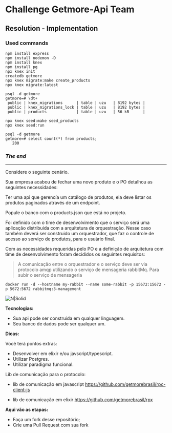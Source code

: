 # Challenge Getmore-Api Team

## Resolution - Implementation

### Used commands

```
npm install express
npm install nodemon -D
npm install knex
npm install pg
npx knex init
createdb getmore
npx knex migrate:make create_products
npx knex migrate:latest

psql -d getmore
getmore=# \dt+
 public | knex_migrations      | table | uzu   | 8192 bytes |
 public | knex_migrations_lock | table | uzu   | 8192 bytes |
 public | products             | table | uzu   | 56 kB      |

npx knex seed:make seed_products
npx knex seed:run

psql -d getmore
getmore=# select count(*) from products;
   200
```

### _The end_

---

Considere o seguinte cenário.

Sua empresa acabou de fechar uma novo produto e o PO detalhou as seguintes necessidades:

Ter uma api que gerencía um catálogo de produtos, ela deve listar os produtos paginados através de um endpoint.

Popule o banco com o products.json que está no projeto.

Foi definido com o time de desenvolvimento que o serviço será uma aplicação distribuida com a arquitetura de orquestração.
Nesse caso também deverá ser construido um orquestrador, que faz o controle de acesso ao serviço de produtos, para o usuário final.

Com as necessidades requeridas pelo PO e a definição de arquitetura com time de desenvolvimento foram decididos os seguintes requisitos:

> A comunicação entre o orquestrador e o serviço deve ser via protocolo amqp
> utilizando o serviço de mensageria rabbitMq.
> Para subir o serviço de mensageria

```
docker run -d --hostname my-rabbit --name some-rabbit -p 15672:15672 -p 5672:5672 rabbitmq:3-management
```

![N|Solid](https://pubs.vmware.com/vfabricRabbitMQ31/topic/com.vmware.vfabric.rabbitmq.3.1/rabbit-web-docs/img/tutorials/intro/hello-world-example-routing.png)

**Tecnologias:**

- Sua api pode ser construida em qualquer linguagem.
- Seu banco de dados pode ser qualquer um.

**Dicas:**

Você terá pontos extras:

- Desenvolver em elixir e/ou javscript/typescript.
- Utilizar Postgres.
- Utilizar paradigma funcional.

Lib de comunicação para o protocolo:

- lib de comunicação em javascript
  https://github.com/getmorebrasil/rpc-client-js

- lib de comunicação em elixir
  https://github.com/getmorebrasil/rpx

**Aqui vão as etapas:**

- Faça um fork desse repositório;
- Crie uma Pull Request com sua fork
